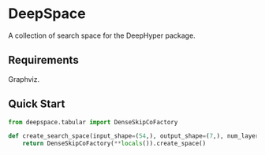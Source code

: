 # DeepSpace

A collection of search space for the DeepHyper package.

## Requirements

Graphviz.

## Quick Start

```python
from deepspace.tabular import DenseSkipCoFactory

def create_search_space(input_shape=(54,), output_shape=(7,), num_layers=10, dropout=0.0):
    return DenseSkipCoFactory(**locals()).create_space()
```
